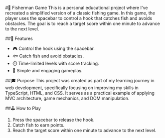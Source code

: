 #🎣 Fisherman Game
This is a personal educational project where I've recreated a simplified version of a classic fishing game. In this game, the player uses the spacebar to control a hook that catches fish and avoids obstacles. The goal is to reach a target score within one minute to advance to the next level.

##🚀 Features
- 🎮 Control the hook using the spacebar.
- 🐟 Catch fish and avoid obstacles.
- ⏱️ Time-limited levels with score tracking.
- 🎯 Simple and engaging gameplay.

##🎓 Purpose
This project was created as part of my learning journey in web development, specifically focusing on improving my skills in TypeScript, HTML, and CSS. It serves as a practical example of applying MVC architecture, game mechanics, and DOM manipulation.

##🕹️ How to Play
1. Press the spacebar to release the hook.
2. Catch fish to earn points.
3. Reach the target score within one minute to advance to the next level.
